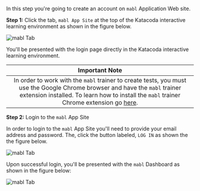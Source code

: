 In this step you're going to create an account on `mabl` Application Web site.

**Step 1:** Click the tab, `mabl App Site` at the top of the Katacoda interactive learning environment as shown in the figure below. 

![mabl Tab](/reselbob/scenarios/using-mabl-creating-a-test/assets/mabl-tab.png)

You'll be presented with the login page directly in the Katacoda interactive learning environment.

|                                       **Important Note**                                      |
|:-------------------------------------------------------------------------------:|
| In order to work with the `mabl` trainer to create tests, you must use the Google Chrome browser and have the `mabl` trainer extension installed. To learn how to install the `mabl` trainer Chrome extension go [here](https://chrome.google.com/webstore/detail/mabl-trainer/npfildagndinaoofhecikgcfcohfapeo?hl=en-US).|

**Step 2:**  Login to the `mabl` App Site

In order to login to the `mabl` App Site you'll need to provide your email address and password. The, click the button labeled, `LOG IN` as shown the the figure below.

![mabl Tab](/reselbob/scenarios/using-mabl-creating-a-test/assets/login.png)

Upon successful login, you'll be presented with the `mabl` Dashboard as shown in the figure below:

![mabl Tab](/reselbob/scenarios/using-mabl-creating-a-test/assets/welcome-to-mabl.png)